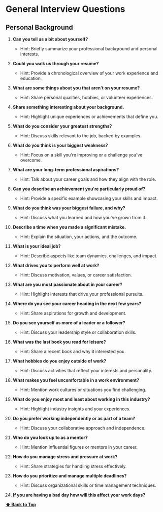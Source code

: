 # General Interview Questions

## Personal Background

1. **Can you tell us a bit about yourself?**

   - Hint: Briefly summarize your professional background and personal interests.

2. **Could you walk us through your resume?**

   - Hint: Provide a chronological overview of your work experience and education.

3. **What are some things about you that aren't on your resume?**

   - Hint: Share personal qualities, hobbies, or volunteer experiences.

4. **Share something interesting about your background.**

   - Hint: Highlight unique experiences or achievements that define you.

5. **What do you consider your greatest strengths?**

   - Hint: Discuss skills relevant to the job, backed by examples.

6. **What do you think is your biggest weakness?**

   - Hint: Focus on a skill you're improving or a challenge you've overcome.

7. **What are your long-term professional aspirations?**

   - Hint: Talk about your career goals and how they align with the role.

8. **Can you describe an achievement you're particularly proud of?**

   - Hint: Provide a specific example showcasing your skills and impact.

9. **What do you think was your biggest failure, and why?**

   - Hint: Discuss what you learned and how you've grown from it.

10. **Describe a time when you made a significant mistake.**

    - Hint: Explain the situation, your actions, and the outcome.

11. **What is your ideal job?**

    - Hint: Describe aspects like team dynamics, challenges, and impact.

12. **What drives you to perform well at work?**

    - Hint: Discuss motivation, values, or career satisfaction.

13. **What are you most passionate about in your career?**

    - Hint: Highlight interests that drive your professional pursuits.

14. **Where do you see your career heading in the next few years?**

    - Hint: Share aspirations for growth and development.

15. **Do you see yourself as more of a leader or a follower?**

    - Hint: Discuss your leadership style or collaboration skills.

16. **What was the last book you read for leisure?**

    - Hint: Share a recent book and why it interested you.

17. **What hobbies do you enjoy outside of work?**

    - Hint: Discuss activities that reflect your interests and personality.

18. **What makes you feel uncomfortable in a work environment?**

    - Hint: Mention work cultures or situations you find challenging.

19. **What do you enjoy most and least about working in this industry?**

    - Hint: Highlight industry insights and your experiences.

20. **Do you prefer working independently or as part of a team?**

    - Hint: Discuss your collaborative approach and independence.

21. **Who do you look up to as a mentor?**

    - Hint: Mention influential figures or mentors in your career.

22. **How do you manage stress and pressure at work?**

    - Hint: Share strategies for handling stress effectively.

23. **How do you prioritize and manage multiple deadlines?**

    - Hint: Discuss organizational skills or time management techniques.

24. **If you are having a bad day how will this affect your work days?**

**[⬆ Back to Top](#personal-background)**
